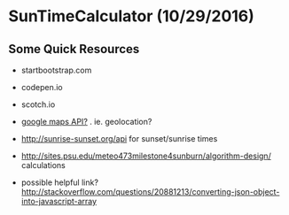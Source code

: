 # SunTimeCalculator (10/29/2016)
## Some Quick Resources

- startbootstrap.com
- codepen.io
- scotch.io
- [google maps API?](https://developers.google.com/maps/web-services/) .  ie. geolocation?

- http://sunrise-sunset.org/api for sunset/sunrise times
- http://sites.psu.edu/meteo473milestone4sunburn/algorithm-design/ calculations
- possible helpful link? http://stackoverflow.com/questions/20881213/converting-json-object-into-javascript-array